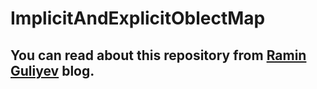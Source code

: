 # ImplicitAndExplicitOblectMap

## You can read about this repository from [Ramin Guliyev](https://raminblog.azurewebsites.net/post/PostDetail/15) blog.
